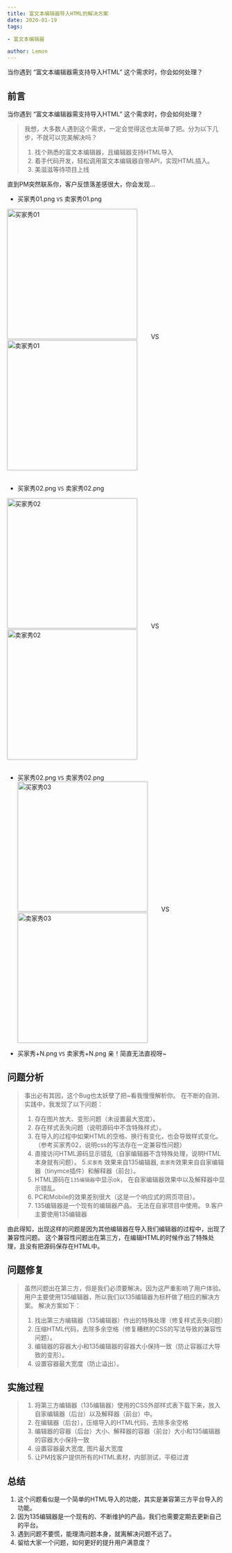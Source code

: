 ```yaml
---
title: 富文本编辑器导入HTML的解决方案
date: 2020-01-19
tags: 

- 富文本编辑器

author: Lemon
---
```

当你遇到 “富文本编辑器需支持导入HTML” 这个需求时，你会如何处理？

<!-- more -->

## 前言

当你遇到 “富文本编辑器需支持导入HTML” 这个需求时，你会如何处理？

> 我想，大多数人遇到这个需求，一定会觉得这也太简单了把。分为以下几步，不就可以完美解决吗？
> 1. 找个熟悉的富文本编辑器，且编辑器支持HTML导入
> 2. 着手代码开发，轻松调用富文本编辑器自带API，实现HTML插入。
> 3. 美滋滋等待项目上线

直到PM突然联系你，客户反馈落差感很大，你会发现...

+ 买家秀01.png   ```VS```   卖家秀01.png

<div>
	<img src="/images/editor/default-01.png" width="300px" alt="买家秀01" style="box-shadow: 0 0 4px 0 rgba(0,0,0,.2);" />
	<span style="padding: 0 2em;">VS</span>
	<img src="/images/editor/question-01.png" width = "300px" alt="卖家秀01" style="box-shadow: 0 0 4px 0 rgba(0,0,0,.2);"/>
</div>
<br/>

+ 买家秀02.png   ```VS```   卖家秀02.png

<div>
	<img src="/images/editor/default-02.jpg" width="300px" alt="买家秀02" style="box-shadow: 0 0 4px 0 rgba(0,0,0,.2);"/>
	<span style="padding: 0 2em;">VS</span>
	<img src="/images/editor/question-02.jpg" width = "300px" alt="卖家秀02" style="box-shadow: 0 0 4px 0 rgba(0,0,0,.2);"/>
</div>
<br/>

+ 买家秀02.png   ```VS```   卖家秀02.png<div>
	<img src="/images/editor/default-03.png" width="300px" alt="买家秀03" style="box-shadow: 0 0 4px 0 rgba(0,0,0,.2);"/>
	<span style="padding: 0 2em;">VS</span>
	<img src="/images/editor/question-03.png" width = "300px" alt="卖家秀03" style="box-shadow: 0 0 4px 0 rgba(0,0,0,.2);"/>
</div>

+ 买家秀+N.png   ```VS```   卖家秀+N.png
亲！简直无法直视呀~

## 问题分析
> 事出必有其因，这个Bug也太妖孽了把~看我慢慢解析你。
> 在不断的自测、实践中，我发现了以下问题：
> 1. 存在图片放大、变形问题（未设置最大宽度）。
> 2. 存在样式丢失问题（说明源码中不含特殊样式）。
> 3. 在导入的过程中如果HTML的空格、换行有变化，也会导致样式变化。（参考买家秀02，说明css的写法存在一定兼容性问题）
> 4. 直接访问HTML源码显示错乱（自家编辑器不含特殊处理，说明HTML本身就有问题）。
> 5.```买家秀``` 效果来自135编辑器, ```卖家秀```效果来自自家编辑器（tinymce插件）和解释器（前台）。
> 6. HTML源码在```135编辑器```中显示ok， 在自家编辑器效果中以及解释器中显示错乱。
> 7. PC和Mobile的效果差别很大（这是一个响应式的网页项目）。
> 8. 135编辑器是一个现有的编辑器产品， 无法在自家项目中使用。
> 9.客户主要使用135编辑器

由此得知，出现这样的问题是因为其他编辑器在导入我们编辑器的过程中，出现了兼容性问题。
这个兼容性问题出在第三方，在编辑HTML的时候作出了特殊处理，且没有把源码保存在HTML中。

## 问题修复
> 虽然问题出在第三方，但是我们必须要解决。因为这严重影响了用户体验。
> 用户主要使用135编辑器，所以我们以135编辑器为标杆做了相应的解决方案。
> 解决方案如下：
> 1. 找出第三方编辑器（135编辑器）作出的特殊处理（修复样式丢失问题）
> 2. 压缩HTML代码，去除多余空格（修复糟糕的CSS的写法导致的兼容性问题）。
> 3. 编辑器的容器大小和135编辑器的容器大小保持一致（防止容器过大导致的变形）。
> 4. 设置容器最大宽度（防止溢出）。

## 实施过程
> 1. 将第三方编辑器（135编辑器）使用的CSS外部样式表下载下来，放入自家编辑器（后台）以及解释器（前台）中。
> 2. 在编辑器（后台），压缩导入的HTML代码，去除多余空格
> 3. 编辑器的容器（后台）大小、解释器的容器（前台）大小和135编辑器的容器大小保持一致
> 4. 设置容器最大宽度, 图片最大宽度
> 5. 让PM找客户提供所有的HTML素材，内部测试，平稳过渡

## 总结
1. 这个问题看似是一个简单的HTML导入的功能，其实是兼容第三方平台导入的功能。
2. 因为135编辑器是一个现有的、不断维护的产品，我们也需要定期去更新自己的平台。
3. 遇到问题不要慌，能理清问题本身，就离解决问题不远了。
4. 留给大家一个问题，如何更好的提升用户满意度？
